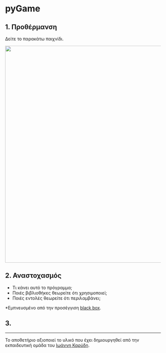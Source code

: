 # pyGame

## 1. Προθέρμανση

Δείτε το παρακάτω παιχνίδι.


<img src="https://github.com/diogenisAl/pyGame/blob/main/media/space_invaders_gif.gif" width="700">



## 2. Αναστοχασμός

* Τι κάνει αυτό το πρόγραμμα;
* Ποιές βιβλιοθήκες θεωρείτε ότι χρησιμοποιεί;
* Ποιές εντολές θεωρείτε ότι περιλαμβάνει;



*Εμπνευσμένο από την προσέγγιση [black box](https://en.wikipedia.org/wiki/Black_box).

## 3. 

---

Το αποθετήριο αξιοποιεί το υλικό που έχει δημιουργηθεί από την εκπαιδευτική ομάδα του [Ιωάννη Καρύδη](https://github.com/ioanniskarydis).
